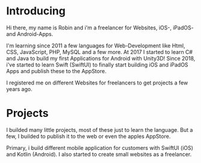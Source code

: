 # Introducing
Hi there, my name is Robin and i'm a freelancer for Websites, iOS-, iPadOS- and Android-Apps.

I'm learning since 2011 a few languages for Web-Development like Html, CSS, JavaScript, PHP, MySQL and a few more.
At 2017 I started to learn C# and Java to build my first Applications for Android with Unity3D!
Since 2018, i've started to learn Swift (SwiftUI) to finally start building iOS and iPadOS Apps and publish these to the AppStore.

I registered me on different Websites for freelancers to get projects a few years ago.

# Projects
I builded many little projects, most of these just to learn the language.
But a few, I builded to publish it to the web or even the apples AppStore.

Primary, i build different mobile application for customers with SwiftUI (iOS) and Kotlin (Android).
I also started to create small websites as a freelancer.
